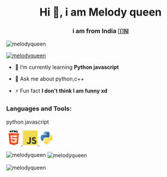 
<h1 align="center">Hi 👋, i am Melody queen</h1>
<h3 align="center"> i am from India 🇮🇳</h3>

<p align="left"> <img src="https://komarev.com/ghpvc/?username=melodyqueen&label=Profile%20views&color=0e75b6&style=flat" alt="melodyqueen" /> </p>

<p align="left"> <a href="https://github.com/ryo-ma/github-profile-trophy"><img src="https://github-profile-trophy.vercel.app/?username=melodyqueen" alt="melodyqueen" /></a> </p>

- 🌱 I’m currently learning **Python javascript**

- 💬 Ask me about python,c++ 



- ⚡ Fun fact **I don't think I am funny xd**
</h3>
<p align="left">
</p>

<h3 align="left">Languages and Tools:</h3> python javascript 
<p align="left"> <a href="https://www.w3.org/html/" target="_blank" rel="noreferrer"> <img src="https://raw.githubusercontent.com/devicons/devicon/master/icons/html5/html5-original-wordmark.svg" alt="html5" width="40" height="40"/> </a> <a href="https://developer.mozilla.org/en-US/docs/Web/JavaScript" target="_blank" rel="noreferrer"> <img src="https://raw.githubusercontent.com/devicons/devicon/master/icons/javascript/javascript-original.svg" alt="javascript" width="40" height="40"/> </a> <a href="https://www.python.org" target="_blank" rel="noreferrer"> <img src="https://raw.githubusercontent.com/devicons/devicon/master/icons/python/python-original.svg" alt="python" width="40" height="40"/> </a> </p>

<p><img align="left" src="https://github-readme-stats.vercel.app/api/top-langs?username=melodyqueen&show_icons=true&locale=en&layout=compact" python alt="melodyqueen" /></p> 

<p>&nbsp;<img align="center" src="https://github-readme-stats.vercel.app/api?username=melodyqueen&show_icons=true&locale=en" alt="melodyqueen" /></p>

<p><img align="center" src="https://github-readme-streak-stats.herokuapp.com/?user=melodyqueen&" alt="melodyqueen" /></p>

